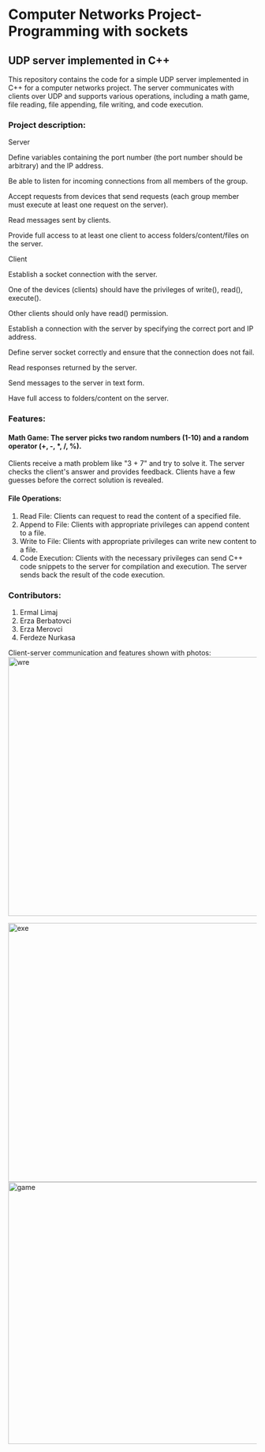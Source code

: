 # Computer Networks Project- Programming with sockets

## UDP server implemented in C++

This repository contains the code for a simple UDP server implemented in C++ for a computer networks project. The server communicates with clients over UDP and supports various operations, including a math game, file reading, file appending, file writing, and code execution.

### Project description:
Server

Define variables containing the port number (the port number should be arbitrary) and the IP address.

Be able to listen for incoming connections from all members of the group.

Accept requests from devices that send requests (each group member must execute at least one request on the server).

Read messages sent by clients.

Provide full access to at least one client to access folders/content/files on the server.

Client

Establish a socket connection with the server.

One of the devices (clients) should have the privileges of write(), read(), execute().

Other clients should only have read() permission.

Establish a connection with the server by specifying the correct port and IP address.

Define server socket correctly and ensure that the connection does not fail.

Read responses returned by the server.

Send messages to the server in text form.

Have full access to folders/content on the server.

### Features:
#### Math Game: The server picks two random numbers (1-10) and a random operator (+, -, *, /, %).
Clients receive a math problem like "3 + 7" and try to solve it.
The server checks the client's answer and provides feedback.
Clients have a few guesses before the correct solution is revealed.

#### File Operations:

1. Read File: Clients can request to read the content of a specified file.
2. Append to File: Clients with appropriate privileges can append content to a file.
3. Write to File: Clients with appropriate privileges can write new content to a file.
4. Code Execution: Clients with the necessary privileges can send C++ code snippets to the server for compilation and execution. The server sends back the result of the code execution.

### Contributors:
1. Ermal Limaj
2. Erza Berbatovci
3. Erza Merovci
4. Ferdeze Nurkasa
   
Client-server communication and features shown with photos:
<img width="525" alt="wre" src="https://github.com/ermallimaj/Detyra2_Rrjeta_Kompjuterike_Gr16/assets/116812415/48c736ed-cf6b-405d-87ff-cc2293c42e9d">

<img width="525" alt="exe" src="https://github.com/ermallimaj/Detyra2_Rrjeta_Kompjuterike_Gr16/assets/116812415/aa897b4a-c56f-477c-96f3-4d6cc0720947">

<img width="531" alt="game" src="https://github.com/ermallimaj/Detyra2_Rrjeta_Kompjuterike_Gr16/assets/116812415/11427dfb-d927-46ac-bcbf-1f85ddca8067">



